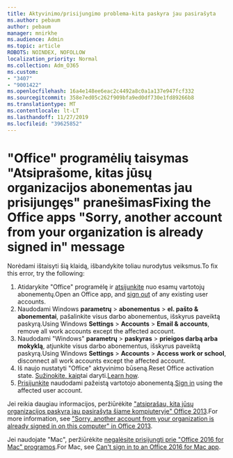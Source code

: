```yaml
---
title: Aktyvinimo/prisijungimo problema-kita paskyra jau pasirašyta
ms.author: pebaum
author: pebaum
manager: mnirkhe
ms.audience: Admin
ms.topic: article
ROBOTS: NOINDEX, NOFOLLOW
localization_priority: Normal
ms.collection: Adm_O365
ms.custom:
- "3407"
- "9001422"
ms.openlocfilehash: 16a4e148ee6eac2c4492a8c0a1a137e947fcf332
ms.sourcegitcommit: 358e7ed05c262f909bfa9ed0df730e1fd89266b8
ms.translationtype: MT
ms.contentlocale: lt-LT
ms.lasthandoff: 11/27/2019
ms.locfileid: "39625852"
---
```

# <a name="fixing-the-office-apps-sorry-another-account-from-your-organization-is-already-signed-in-message"></a><span data-ttu-id="7c32a-102">"Office" programėlių taisymas "Atsiprašome, kitas jūsų organizacijos abonementas jau prisijungęs" pranešimas</span><span class="sxs-lookup"><span data-stu-id="7c32a-102">Fixing the Office apps "Sorry, another account from your organization is already signed in" message</span></span>

<span data-ttu-id="7c32a-103">Norėdami ištaisyti šią klaidą, išbandykite toliau nurodytus veiksmus.</span><span class="sxs-lookup"><span data-stu-id="7c32a-103">To fix this error, try the following:</span></span>

1. <span data-ttu-id="7c32a-104">Atidarykite "Office" programėlę ir [atsijunkite](https://support.office.com/article/5a20dc11-47e9-4b6f-945d-478cb6d92071) nuo esamų vartotojų abonementų.</span><span class="sxs-lookup"><span data-stu-id="7c32a-104">Open an Office app, and [sign out](https://support.office.com/article/5a20dc11-47e9-4b6f-945d-478cb6d92071) of any existing user accounts.</span></span>   
2. <span data-ttu-id="7c32a-105">Naudodami Windows **parametrų** > **abonementus** > **el. pašto & abonementai**, pašalinkite visus darbo abonementus, išskyrus paveiktą paskyrą.</span><span class="sxs-lookup"><span data-stu-id="7c32a-105">Using Windows **Settings** > **Accounts** > **Email & accounts**, remove all work accounts except the affected account.</span></span> 
3. <span data-ttu-id="7c32a-106">Naudodami "Windows" **parametrų** > **paskyras** > **prieigos darbą arba mokyklą**, atjunkite visus darbo abonementus, išskyrus paveiktą paskyrą.</span><span class="sxs-lookup"><span data-stu-id="7c32a-106">Using Windows **Settings** > **Accounts** > **Access work or school**, disconnect all work accounts except the affected account.</span></span> 
4. <span data-ttu-id="7c32a-107">Iš naujo nustatyti "Office" aktyvinimo būseną.</span><span class="sxs-lookup"><span data-stu-id="7c32a-107">Reset Office activation state.</span></span> <span data-ttu-id="7c32a-108">[Sužinokite, kaip](https://docs.microsoft.com/office365/troubleshoot/activation/reset-office-365-proplus-activation-state
)tai daryti.</span><span class="sxs-lookup"><span data-stu-id="7c32a-108">[Learn how](https://docs.microsoft.com/office365/troubleshoot/activation/reset-office-365-proplus-activation-state
).</span></span>
5. <span data-ttu-id="7c32a-109">[Prisijunkite](https://support.office.com/article/628ea040-f265-49de-b986-be09c3ebf8a9) naudodami pažeistą vartotojo abonementą.</span><span class="sxs-lookup"><span data-stu-id="7c32a-109">[Sign in](https://support.office.com/article/628ea040-f265-49de-b986-be09c3ebf8a9) using the affected user account.</span></span> 

<span data-ttu-id="7c32a-110">Jei reikia daugiau informacijos, peržiūrėkite ["atsiprašau, kita jūsų organizacijos paskyra jau pasirašyta šiame kompiuteryje" Office 2013](https://docs.microsoft.com/office/troubleshoot/error-messages/another-account-already-signed-in).</span><span class="sxs-lookup"><span data-stu-id="7c32a-110">For more information, see ["Sorry, another account from your organization is already signed in on this computer" in Office 2013](https://docs.microsoft.com/office/troubleshoot/error-messages/another-account-already-signed-in).</span></span>

<span data-ttu-id="7c32a-111">Jei naudojate "Mac", peržiūrėkite [negalėsite prisijungti prie "Office 2016 for Mac" programos](https://docs.microsoft.com/office365/troubleshoot/authentication/sign-in-to-office-2016-for-mac-fail).</span><span class="sxs-lookup"><span data-stu-id="7c32a-111">For Mac, see [Can't sign in to an Office 2016 for Mac app](https://docs.microsoft.com/office365/troubleshoot/authentication/sign-in-to-office-2016-for-mac-fail).</span></span>